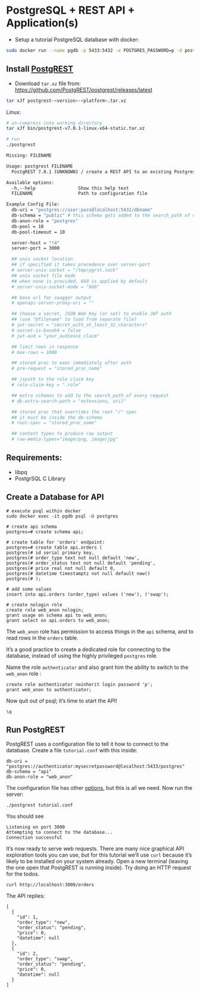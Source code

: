# PostgreSQL + REST API + Application(s)

- Setup a tutorial PostgreSQL database with docker:

```bash
sudo docker run --name pgdb -p 5433:5432 -e POSTGRES_PASSWORD=p -d postgres
```

## Install [PostgREST]()

- Download `tar.xz` file from: https://github.com/PostgREST/postgrest/releases/latest

```bash
tar xJf postgrest-<version>-<platform>.tar.xz
```

Linux:

```bash
# un-compress into working directory
tar xJf bin/postgrest-v7.0.1-linux-x64-static.tar.xz

# run
./postgrest

Missing: FILENAME

Usage: postgrest FILENAME
  PostgREST 7.0.1 (UNKNOWN) / create a REST API to an existing Postgres database

Available options:
  -h,--help                Show this help text
  FILENAME                 Path to configuration file

Example Config File:
  db-uri = "postgres://user:pass@localhost:5432/dbname"
  db-schema = "public" # this schema gets added to the search_path of every request
  db-anon-role = "postgres"
  db-pool = 10
  db-pool-timeout = 10

  server-host = "!4"
  server-port = 3000

  ## unix socket location
  ## if specified it takes precedence over server-port
  # server-unix-socket = "/tmp/pgrst.sock"
  ## unix socket file mode
  ## when none is provided, 660 is applied by default
  # server-unix-socket-mode = "660"

  ## base url for swagger output
  # openapi-server-proxy-uri = ""

  ## choose a secret, JSON Web Key (or set) to enable JWT auth
  ## (use "@filename" to load from separate file)
  # jwt-secret = "secret_with_at_least_32_characters"
  # secret-is-base64 = false
  # jwt-aud = "your_audience_claim"

  ## limit rows in response
  # max-rows = 1000

  ## stored proc to exec immediately after auth
  # pre-request = "stored_proc_name"

  ## jspath to the role claim key
  # role-claim-key = ".role"

  ## extra schemas to add to the search_path of every request
  # db-extra-search-path = "extensions, util"

  ## stored proc that overrides the root "/" spec
  ## it must be inside the db-schema
  # root-spec = "stored_proc_name"

  ## content types to produce raw output
  # raw-media-types="image/png, image/jpg"
```

## Requirements:

- libpq
- PostgrSQL C Library

## Create a Database for API

```
# execute psql within docker
sudo docker exec -it pgdb psql -U postgres

# create api schema
postgres=# create schema api;

# create table for 'orders' endpoint:
postgres=# create table api.orders (
postgres(# id serial primary key,
postgres(# order_type text not null default 'new',
postgres(# order_status text not null default 'pending',
postgres(# price real not null default 0,
postgres(# datetime timestamptz not null default now() 
postgres(# );

# add some values
insert into api.orders (order_type) values ('new'), ('swap');

# create nologin role
create role web_anon nologin;
grant usage on schema api to web_anon;
grant select on api.orders to web_anon;
```

The `web_anon` role has permission to access things in the `api` schema, and to read rows in the `orders` table.

It’s a good practice to create a dedicated role for connecting to the database, instead of using the highly privileged `postgres` role. 

Name the role `authenticator` and also grant him the ability to switch to the `web_anon` role :

```
create role authenticator noinherit login password 'p';
grant web_anon to authenticator;
```

Now quit out of psql; it’s time to start the API!

```
\q
```

## Run PostgREST

PostgREST uses a configuration file to tell it how to connect to the database. Create a file `tutorial.conf` with this inside:

```
db-uri = "postgres://authenticator:mysecretpassword@localhost:5433/postgres"
db-schema = "api"
db-anon-role = "web_anon"
```

The configuration file has other [options](https://postgrest.org/en/v7.0.0/configuration.html#configuration), but this is all we need. Now run the server:

```
./postgrest tutorial.conf
```

You should see

```
Listening on port 3000
Attempting to connect to the database...
Connection successful
```

It’s now ready to serve web requests. There are many nice graphical API exploration tools you can use, but for this tutorial we’ll use `curl` because it’s likely to be installed on your system already. Open a new terminal (leaving the one open that PostgREST is running inside). Try doing an HTTP request for the todos.

```
curl http://localhost:3000/orders
```

The API replies:

```
[
  {
    "id": 1,
    "order_type": "new",
    "order_status": "pending",
    "price": 0,
    "datetime": null
  },
  {
    "id": 2,
    "order_type": "swap",
    "order_status": "pending",
    "price": 0,
    "datetime": null
  }
]

```

